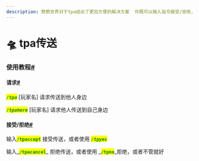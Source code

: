 ```yaml
---
description: 憨憨世界对于tpa给出了更加方便的解决方案  你既可以输入指令接受/拒绝，也可以使用快捷键接受
---
```


# 🛸 tpa传送

### 使用教程[#](https://doc.ultitools.ultikits.com/function/tpa.html#%E4%BD%BF%E7%94%A8%E6%95%99%E7%A8%8B) <a href="#shi-yong-jiao-cheng" id="shi-yong-jiao-cheng"></a>

#### 请求[#](https://doc.ultitools.ultikits.com/function/tpa.html#%E8%AF%B7%E6%B1%82) <a href="#qing-qiu" id="qing-qiu"></a>

_<mark style="color:green;">**`/tpa`**</mark>_ \[玩家名] 请求传送到他人身边

_<mark style="color:green;">**`/tpahere`**</mark>_ \[玩家名] 请求他人传送到自己身边

#### 接受/拒绝[#](https://doc.ultitools.ultikits.com/function/tpa.html#%E6%8E%A5%E5%8F%97-%E6%8B%92%E7%BB%9D) <a href="#jie-shou-ju-jue" id="jie-shou-ju-jue"></a>

输入<mark style="color:green;">**`/tpaccept`**</mark> 接受传送，或者使用 _<mark style="color:green;">**`/tpyes`**</mark>_

输入_<mark style="color:green;">**`/tpacancel`**</mark>_ 拒绝传送，或者使用 _<mark style="color:green;">**`/tpno`**</mark>_拒绝，或者不管就好
